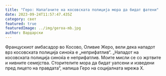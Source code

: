 ```yaml
---
title: "Геро: Напаѓачите на косовската полиција мора да бидат фатени"
date: 2023-09-24T11:57:47.435Z
category: свет
featured: true
featuredImage: ../img/geroa-mb.jpg
author: Вардарски
---
```

Францускиот амбасадор во Косово, Оливие Жеро, вели дека нападот врз косовската полиција синоќа е „неприфатлив“.
„Нападот на косовската полиција синоќа е неприфатлив. Моите мисли се со жртвите и нивните семејства. Сторителите мора да бидат уапсени и изведени пред лицето на правдата“, напиша Геро на социјалната мрежа Х.